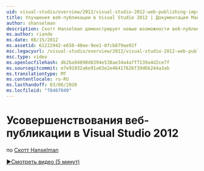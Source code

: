 ```yaml
---
uid: visual-studio/overview/2012/visual-studio-2012-web-publishing-improvements
title: Улучшения веб-публикации в Visual Studio 2012 | Документация Майкрософт
author: shanselman
description: Скотт Hanselman демонстрирует новые возможности веб-публикаций в Visual Studio 2012.
ms.author: riande
ms.date: 08/15/2012
ms.assetid: 61222942-e650-40ee-9ee1-8fcb879ae92f
msc.legacyurl: /visual-studio/overview/2012/visual-studio-2012-web-publishing-improvements
msc.type: video
ms.openlocfilehash: db2ba94890d8394e538ae34a4aff7139a4d2ce7f
ms.sourcegitcommit: e7e91932a6e91a63e2e46417626f39d6b244a3ab
ms.translationtype: MT
ms.contentlocale: ru-RU
ms.lasthandoff: 03/06/2020
ms.locfileid: "78467040"
---
```

# <a name="visual-studio-2012-web-publishing-improvements"></a>Усовершенствования веб-публикации в Visual Studio 2012

по [Скотт Hanselman](https://github.com/shanselman)

[&#9654;Смотреть видео (5 минут)](https://channel9.msdn.com/Blogs/ASP-NET-Site-Videos/visual-studio-2012-web-publishing-improvements)
